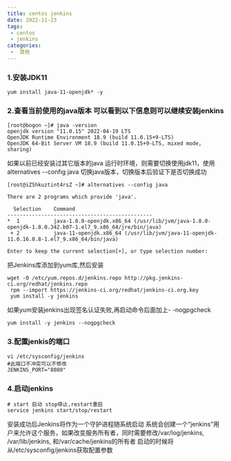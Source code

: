 ```yaml
---
title: centos jenkins
date: 2022-11-23
tags:
 - centos
 - jenkins
categories:
 -  其他
---
```


### 1.安装JDK11

```shell
yum install java-11-openjdk* -y
```

### 2.查看当前使用的java版本 可以看到以下信息则可以继续安装jenkins

```shell
[root@bogon ~]# java -version
openjdk version "11.0.15" 2022-04-19 LTS
OpenJDK Runtime Environment 18.9 (build 11.0.15+9-LTS)
OpenJDK 64-Bit Server VM 18.9 (build 11.0.15+9-LTS, mixed mode, sharing)
```

如果以前已经安装过其它版本的java 运行时环境，则需要切换使用jdk11，使用 alternatives --config java 切换java版本，切换版本后验证下是否切换成功

```
[root@iZ5hkuztint4rsZ ~]# alternatives --config java

There are 2 programs which provide 'java'.

  Selection    Command
-----------------------------------------------
*  1           java-1.8.0-openjdk.x86_64 (/usr/lib/jvm/java-1.8.0-openjdk-1.8.0.342.b07-1.el7_9.x86_64/jre/bin/java)
 + 2           java-11-openjdk.x86_64 (/usr/lib/jvm/java-11-openjdk-11.0.16.0.8-1.el7_9.x86_64/bin/java)

Enter to keep the current selection[+], or type selection number: 
```

把Jenkins库添加到yum库,然后安装

```
wget -O /etc/yum.repos.d/jenkins.repo http://pkg.jenkins-ci.org/redhat/jenkins.repo
 rpm --import https://jenkins-ci.org/redhat/jenkins-ci.org.key
 yum install -y jenkins
```

如果yum安装jenkins出现签名认证失败,再启动命令后面加上- -nogpgcheck

```
yum install -y jenkins --nogpgcheck
```

### 3.配置jenkis的端口

```
vi /etc/sysconfig/jenkins
#此端口不冲突可以不修改 
JENKINS_PORT="8080" 
```

### 4.启动jenkins

```4.启动jenkins
# start 启动 stop停止,restart重启
service jenkins start/stop/restart
```

安装成功后Jenkins将作为一个守护进程随系统启动
系统会创建一个“jenkins”用户来允许这个服务，如果改变服务所有者，同时需要修改/var/log/jenkins, /var/lib/jenkins, 和/var/cache/jenkins的所有者
启动的时候将从/etc/sysconfig/jenkins获取配置参数